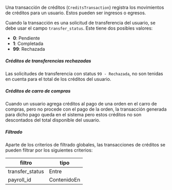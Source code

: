 Una transacción de créditos (`CreditsTransaction`) registra los movimientos de créditos para un usuario.
Estos pueden ser ingresos o egresos.

Cuando la transacción es una solicitud de transferencia del usuario, se debe usar el campo `transfer_status`.
Este tiene dos posibles valores:

- **0**: Pendiente
- **1**: Completada
- **99**: Rechazada

##### Créditos de transferencias rechazadas

Las solicitudes de transferencia con status `99 - Rechazada`, no son tenidas en cuenta para el total
de los créditos del usuario.

##### Créditos de carro de compras

Cuando un usuario agrega créditos al pago de una orden en el carro de compras, pero no procede con el pago de
la orden, la transacción generada para dicho pago queda en el sistema pero estos créditos no son descontados del
total disponible del usuario.

##### Filtrado

Aparte de los criterios de filtrado globales, las transacciones de créditos se pueden filtrar por los
siguientes criterios:

|filtro|tipo|
|------|----|
|transfer_status|Entre|
|payroll_id|ContenidoEn|
